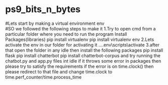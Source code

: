 # ps9_bits_n_bytes

#Lets start by making a virtual environment env<br>
#SO we followed the following steps to make it
1.Try to open cmd from a particular folder where you need to run the program
  Install Packages(libraries)
  pip install virtualenv 
  pip install virtualenv env
2.Lets activate the env in our folder
  for activating it
  ....env\scripts\activate
3.after that open the folder in any idle
  then install the following packages
  pip install flask
  pip install chatterbot
  pip install chatterbot-corpus
  and try running the chatbot.py and app.py files int idle
if it throws some error in packages then please try to satisfy the requirements
if the error is on time.clock() then please redirect to that file and change time.clock to time.perf_counter/time.process_time
